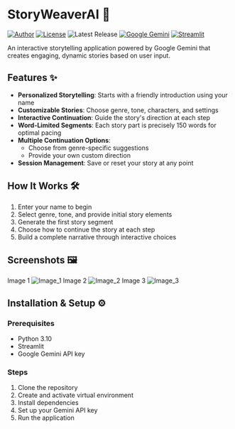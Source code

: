 # StoryWeaverAI 📖

[![Author](https://img.shields.io/badge/Author-Narendra%20Kumar-purple.svg)](https://www.linkedin.com/in/narendra-nikam-141228147)
<a href="https://github.com/narendra1003/narendrakumar.github.io/blob/main/LICENSE"><img alt="License" src="http://img.shields.io/:license-mit-blue.svg?style=flat-square?style=flat-square" /></a>
![Latest Release](https://img.shields.io/badge/Latest%20Release-29%20Nov%202024-yellow.svg)
[![Google Gemini](https://img.shields.io/badge/Google_Gemini-grey?style=static&logo=google)](https://ai.google.dev/)
[![Streamlit](https://img.shields.io/badge/Streamlit-grey?style=static&logo=streamlit)](https://streamlit.io/)

An interactive storytelling application powered by Google Gemini that creates engaging, dynamic stories based on user input.

## Features ✨

- **Personalized Storytelling**: Starts with a friendly introduction using your name
- **Customizable Stories**: Choose genre, tone, characters, and settings
- **Interactive Continuation**: Guide the story's direction at each step
- **Word-Limited Segments**: Each story part is precisely 150 words for optimal pacing
- **Multiple Continuation Options**: 
  - Choose from genre-specific suggestions
  - Provide your own custom direction
- **Session Management**: Save or reset your story at any point

## How It Works 🛠️

1. Enter your name to begin
2. Select genre, tone, and provide initial story elements
3. Generate the first story segment
4. Choose how to continue the story at each step
5. Build a complete narrative through interactive choices

## Screenshots 🖼️
Image 1 ![Image_1](https://github.com/user-attachments/assets/600d4a12-9ddb-4a99-a873-17685576fa8d)
Image 2 ![Image_2](https://github.com/user-attachments/assets/e9d33259-47c3-4407-afff-48da50679bd9)
Image 3 ![Image_3](https://github.com/user-attachments/assets/13a60de6-212d-40b9-9f2b-65bba3261e7f)

## Installation & Setup ⚙️

### Prerequisites
- Python 3.10
- Streamlit
- Google Gemini API key

### Steps
1. Clone the repository
2. Create and activate virtual environment
3. Install dependencies
4. Set up your Gemini API key
5. Run the application
